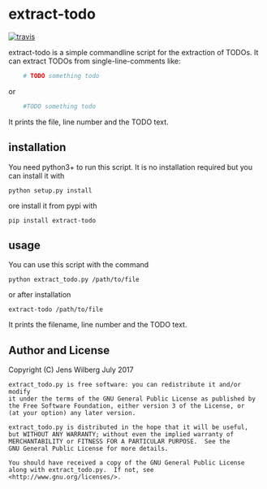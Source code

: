 # extract-todo

[![travis](https://travis-ci.org/follnoob/extract-todo.svg?branch=master)](https://travis-ci.org/follnoob/extract-todo)

extract-todo is a simple commandline script for the extraction of TODOs.
It can extract TODOs from single-line-comments like:

```python
    # TODO something todo
```

or

```python
    #TODO something todo
```

It prints the file, line number and the TODO text.

## installation


You need python3+ to run this script. It is no installation required but
you can install it with

    python setup.py install

ore install it from pypi with

    pip install extract-todo

## usage

You can use this script with the command

    python extract_todo.py /path/to/file

or after installation

    extract-todo /path/to/file

It prints the filename, line number and the TODO text.

## Author and License

Copyright (C) Jens Wilberg July 2017

    extract_todo.py is free software: you can redistribute it and/or modify
    it under the terms of the GNU General Public License as published by
    the Free Software Foundation, either version 3 of the License, or
    (at your option) any later version.

    extract_todo.py is distributed in the hope that it will be useful,
    but WITHOUT ANY WARRANTY; without even the implied warranty of
    MERCHANTABILITY or FITNESS FOR A PARTICULAR PURPOSE.  See the
    GNU General Public License for more details.

    You should have received a copy of the GNU General Public License
    along with extract_todo.py.  If not, see <http://www.gnu.org/licenses/>.
